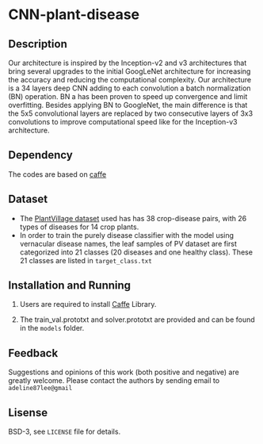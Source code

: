# CNN-plant-disease

## Description
Our architecture is inspired by the Inception-v2 and v3 architectures that bring several upgrades to the initial GoogLeNet architecture
for increasing the accuracy and reducing the computational complexity. Our architecture is a 34 layers deep CNN adding to each 
convolution a batch normalization (BN) operation. BN a has been proven to speed up convergence and limit overfitting. Besides applying 
BN to GoogleNet, the main difference is that the 5x5 convolutional layers are replaced by two consecutive layers of 3x3 convolutions to
improve computational speed like for the Inception-v3 architecture. 

## Dependency
The codes are based on [caffe](http://caffe.berkeleyvision.org/)

## Dataset
* The [PlantVillage dataset](https://github.com/spMohanty/PlantVillage-Dataset) used has has 38 crop-disease pairs, with 26 types of diseases for 14 crop plants.
* In order to train the purely disease classifier with the model using vernacular disease names, the leaf samples of PV dataset are first categorized into 21 classes (20 diseases and one healthy class).
These 21 classes are listed in  ```target_class.txt```

## Installation and Running

1. Users are required to install [Caffe](https://github.com/BVLC/caffe) Library.

2. The train_val.prototxt and solver.prototxt are provided and can be found in the  ```models``` folder.


## Feedback
Suggestions and opinions of this work (both positive and negative) are greatly welcome. Please contact the authors by sending email to ``` adeline87lee@gmail ```

## Lisense
BSD-3, see ``` LICENSE ``` file for details.
